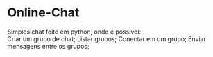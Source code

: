 # Online-Chat

Simples chat feito em python, onde é possivel:<br>
  Criar um grupo de chat;
  Listar grupos;
  Conectar em um grupo;
  Enviar mensagens entre os grupos;
